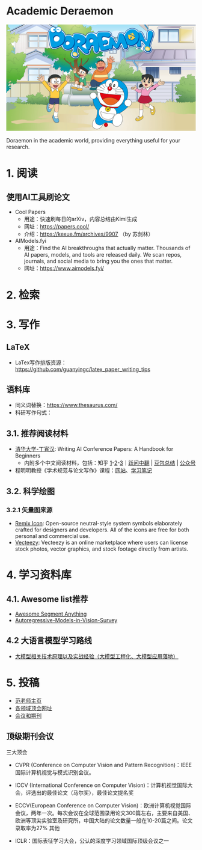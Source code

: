 # Academic Deraemon

   <p align="center">
      <img src="./assets/Deraemon-teaser.png"/> <br />
   </p>

Doraemon in the academic world, providing everything useful for your research.

# 1. 阅读

## 使用AI工具刷论文
- Cool Papers
   - 用途：快速刷每日的arXiv，内容总结由Kimi生成
   - 网址：https://papers.cool/
   - 介绍：https://kexue.fm/archives/9907 （by 苏剑林）
- AIModels.fyi
   - 用途：Find the AI breakthroughs that actually matter. Thousands of AI papers, models, and tools are released daily. We scan repos, journals, and social media to bring you the ones that matter.
   - 网址：https://www.aimodels.fyi/

# 2. 检索


# 3. 写作

## LaTeX

- LaTex写作排版资源：https://github.com/guanyingc/latex_paper_writing_tips

## 语料库

- 同义词替换：https://www.thesaurus.com/
- 科研写作句式：

## 3.1. 推荐阅读材料

- [清华大学-丁宵汉](https://github.com/hzwer/WritingAIPaper): Writing AI Conference Papers: A Handbook for Beginners
    - 内附多个中文阅读材料，包括：知乎 [1](https://zhuanlan.zhihu.com/p/593195527)-[2](https://zhuanlan.zhihu.com/p/639732057)-[3](https://zhuanlan.zhihu.com/p/627032371)｜[跃问中翻](https://yuewen.cn/share/145749938443137024?utm_source=share&utm_content=web_linkcopy&version=2) | [豆包总结](https://www.doubao.com/thread/w750d882cf0af6419) | [公众号](https://mp.weixin.qq.com/s/MjeBZDV6xapuA_L6ODpVcA)
- 程明明教授《学术规范与论文写作》课程：[网站](https://mmcheng.net/writing/)、[学习笔记](./docs/academic-criterion-and-scientific-paper-writing)

## 3.2. 科学绘图

### 3.2.1 矢量图来源

- [Remix Icon](https://remixicon.com/): Open-source neutral-style system symbols elaborately crafted for designers and developers. All of the icons are free for both personal and commercial use.
- [Vecteezy](https://www.vecteezy.com/): Vecteezy is an online marketplace where users can license stock photos, vector graphics, and stock footage directly from artists.

# 4. 学习资料库

## 4.1. Awesome list推荐

- [Awesome Segment Anything ](https://github.com/Hedlen/awesome-segment-anything)
- [Autoregressive-Models-in-Vision-Survey](https://github.com/ChaofanTao/Autoregressive-Models-in-Vision-Survey)

## 4.2 大语言模型学习路线

- [大模型相关技术原理以及实战经验（大模型工程化、大模型应用落地）](https://github.com/liguodongiot/llm-action)

# 5. 投稿
- [范老师主页](https://dengpingfan.github.io/pages/Accept.html)
- [各领域顶会网址](https://research.com/conference-rankings/computer-science/computer-vision)
- [会议和期刊](https://www.ccf.org.cn/Academic_Evaluation/By_category/)
## 顶级期刊会议
三大顶会

- CVPR (Conference on Computer Vision and Pattern Recognition)：IEEE国际计算机视觉与模式识别会议。
- ICCV (International Conference on Computer Vision)：计算机视觉国际大会，评选出的最佳论文（马尔奖），最佳论文提名奖
- ECCV(European Conference on Computer Vision)：欧洲计算机视觉国际会议，两年一次。每次会议在全球范围录用论文300篇左右，主要来自美国、欧洲等顶尖实验室及研究所，中国大陆的论文数量一般在10-20篇之间。论文录取率为27%
  其他
  
- ICLR：国际表征学习大会，公认的深度学习领域国际顶级会议之一
